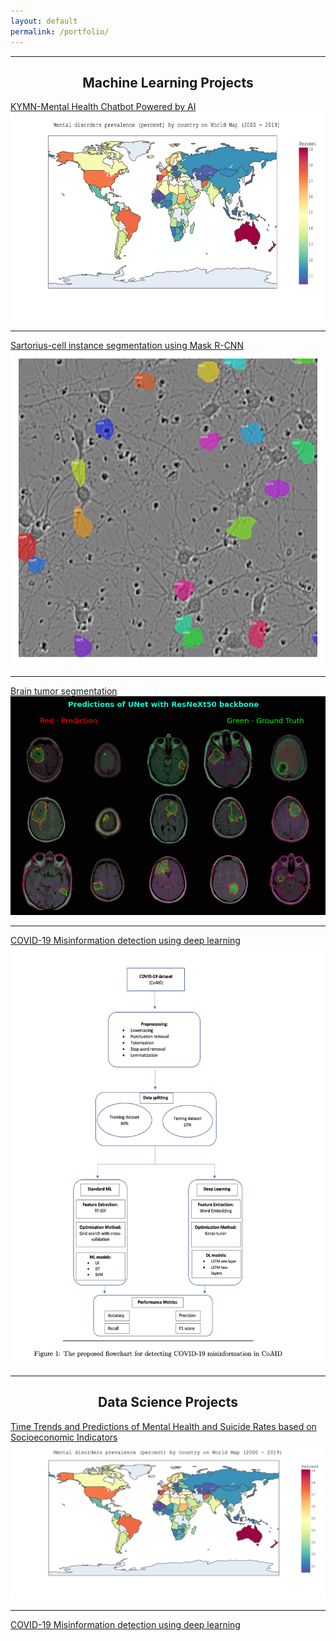 ```yaml
---
layout: default
permalink: /portfolio/
---
```


---

<h2 align="center">Machine Learning Projects</h2>

[KYMN-Mental Health Chatbot Powered by AI](https://github.com/nghi-huynh/mental_health_chatbot)
<img src="./images/mental_prevalence_world_map.png" alt="map" width="500" height="333">

---

[Sartorius-cell instance segmentation using Mask R-CNN](https://medium.com/mlearning-ai/cell-instance-segmentation-using-mask-r-cnn-c7a3810192ff)
![image](https://github.com/nghi-huynh/nghi-huynh.github.io/blob/master/images/cell_instance.png)

---
[Brain tumor segmentation](https://devpost.com/software/brain-tumor-segmentation-using-resunet)
![image](https://github.com/nghi-huynh/nghi-huynh.github.io/blob/master/images/brain.png)

---
[COVID-19 Misinformation detection using deep learning](https://github.com/nghi-huynh/covid-19-misinfo-detection)
![image](https://github.com/nghi-huynh/nghi-huynh.github.io/blob/master/images/covid.png)

---

<h2 align="center">Data Science Projects</h2>

[Time Trends and Predictions of Mental Health and Suicide Rates based on Socioeconomic Indicators](https://github.com/nghi-huynh/BigDataChallenge2022)
![image](https://github.com/nghi-huynh/nghi-huynh.github.io/blob/master/images/mental_prevalence_world_map.png)

---

[COVID-19 Misinformation detection using deep learning](https://github.com/nghi-huynh/covid-19-misinfo-detection)

